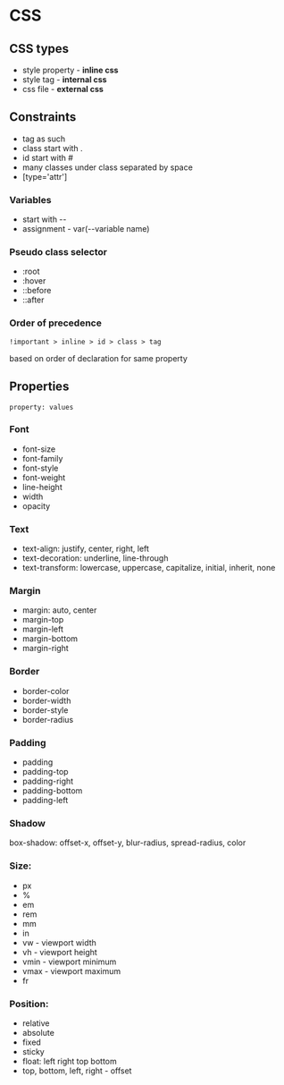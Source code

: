 # CSS

## CSS types

* style property - **inline css**
* style tag - **internal css**
* css file - **external css**

## Constraints

* tag as such
* class start with .
* id start with \#
* many classes under class separated by space
* \[type='attr'\]

### Variables

* start with --
* assignment - var\(--variable name\)

### Pseudo class selector

* :root
* :hover
* ::before
* ::after

### Order of precedence

```text
!important > inline > id > class > tag
```

based on order of declaration for same property

## Properties

`property: values`

### Font

* font-size
* font-family
* font-style
* font-weight
* line-height
* width
* opacity

### Text

* text-align: justify, center, right, left
* text-decoration: underline, line-through
* text-transform: lowercase, uppercase, capitalize, initial, inherit, none

### Margin

* margin: auto, center
* margin-top
* margin-left
* margin-bottom
* margin-right

### Border

* border-color
* border-width
* border-style
* border-radius

### Padding

* padding
* padding-top
* padding-right
* padding-bottom
* padding-left

### Shadow

box-shadow: offset-x, offset-y, blur-radius, spread-radius, color

### Size:

* px
* %
* em
* rem
* mm
* in
* vw - viewport width
* vh - viewport height
* vmin - viewport minimum
* vmax - viewport maximum
* fr

### Position:

* relative
* absolute
* fixed
* sticky
* float: left right top bottom
* top, bottom, left, right - offset

